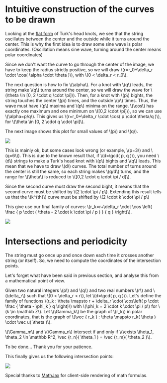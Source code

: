 Intuitive construction of the curves to be drawn
================================================

Looking at the [flat form](http://en.wikipedia.org/wiki/File:Turks-head-3-lead-10-bight-doubled.jpg) of Turk's head knots, we see that the string oscillates between the center and the outside while it turns around the center. This is why the first idea is to draw some sine wave is polar coordinates. (Oscillation means sine wave, turning around the center means polar coordinates)

Since we don't want the curve to go through the center of the image, we have to keep the radius strictly positive, so we will draw \\(r=r_0+\\delta_r \\cdot \\cos( \\alpha \\cdot \\theta )\\), with \\(0 < \\delta_r < r_0\\).

The next question is how to fix \\(\\alpha\\). For a knot with \\(q\\) leads, the string make \\(q\\) turns around the center, so we will draw the wave for \\(\\theta \\in [0, 2 \\cdot q \\cdot \\pi]\\). Then, for a knot with \\(p\\) bights, the string touches the center \\(p\\) times, and the outside \\(p\\) times. Thus, the wave must have \\(p\\) maxima and \\(p\\) minima on the range. \\(\\cos\\) has exactly one maximum and one minimum on \\([0,2 \\cdot \\pi]\\), so we can use \\(\\alpha=p/q\\). This gives us \\(r=r_0+\\delta_r \\cdot \\cos( p \\cdot \\theta/q )\\), for \\(\\theta \\in [0, 2 \\cdot q \\cdot \\pi]\\).

The next image shows this plot for small values of \\(p\\) and \\(q\\).

<img src="/static/basic_waves_1.png"/>

This is mainly ok, but some cases look wrong (or example, \\(p=3\\) and \\(q=6\\)). This is due to the known result that, if \\(d=\\gcd( p, q )\\), you need \\(d\\) strings to make a Turk's head knot with \\(p\\) bights and \\(q\\) leads. This mean that we have to draw \\(d\\) curves. The total number of turns around the center is still the same, so each string makes \\(q/d\\) turns, and the range for \\(\\theta\\) is reduced to \\([0,2 \\cdot q \\cdot \\pi / d]\\).

Since the second curve must draw the second bight, it means that the second curve must be shifted by \\(2 \\cdot \\pi / p\\). Extending this result tells us that the \\(k^{th}\\) curve must be shifted by \\(2 \\cdot k \\cdot \\pi / p\\)

This give use our final family of curves: \\(r_k=r+\\delta_r \\cdot \\cos \\left( \\frac { p \\cdot ( \\theta - 2 \\cdot k \\cdot \\pi / p ) } { q } \\right)\\).

<img src="/static/basic_waves_2.png"/>

Intersections and periodicity
=============================

The string must go once up and once down each time it crosses another string (or itself). So, we need to compute the coordinates of the intersection points.

Let's forget what have been said in previous section, and analyse this from a mathematical point of view.

Given two natural integers \\(p\\) and \\(q\\) and two real numbers \\(r\\) and \\(\\delta_r\\) such that \\(0 < \\delta_r < r\\), let \\(d=\\gcd( p, q )\\). Let's define the family of functions \\(r_k : \\theta \\mapsto r + \\delta_r \\cdot \\cos\\left( p \\cdot \\frac { \\theta - \\phi_k } q \\right)\\) with \\(\\phi_k = 2 \\cdot k \\cdot \\pi / p\\) for \\(k \\in \\mathbb Z\\). Let \\(\\Gamma_k\\) be the graph of \\(r_k\\) in polar coordinates, that is the graph of \\(\\vec { r_k } : \\theta \\mapsto r_k( \\theta ) \\cdot \\vec u( \\theta )\\).

\\(\\Gamma_m\\) and \\(\\Gamma_n\\) intersect if and only if \\(\\exists \\theta_1, \\theta_2 \\in \\mathbb R^2, \\vec {r_n}( \\theta_1 ) = \\vec {r_m}( \\theta_2 )\\).

To be done... Thank you for your patience.

This finally gives us the following intersection points:

<img src="/static/intersections.png"/>

Special thanks to [MathJax](http://www.mathjax.org) for client-side rendering of math formulas.
<script type="text/javascript" src="http://cdn.mathjax.org/mathjax/latest/MathJax.js?config=TeX-AMS-MML_HTMLorMML"></script>
